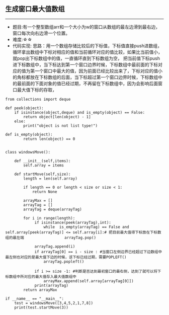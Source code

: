 ## 生成窗口最大值数组
---

* 题目:有一个整型数组arr和一个大小为w的窗口从数组的最左边滑到最右边，窗口每次向右边滑一个位置。
* 难度:☆☆
* 代码实现:
思路：用一个数组存储比较后的下标值，下标值直接push进数组，循环拿出数组中下标对相应的值和当前循环对应的值比较，如果比当前值小，就pop出下标数组中的值，一直循环直到下标数组为空，
把当前值下标push进下标数组中，当下标达到第一个窗口边界时候，下标数组中最前面的下标对应的值为第一个窗口中最大的值，因为前面已经比较出来了，下标对应的值小的角标都放在下标数组的后面，当下标超过第一个窗口边界时候，下标数组中的最前面的下面对象的值已经过期，不再留在下标数组中，因为会影响后面窗口最大值下标的存取，
```
from collections import deque

def peek(object):
    if isinstance(object,deque) and is_empty(object) == False:
        return object[len(object) - 1]
    else:
        print("object is not list type!")

def is_empty(object):
        return len(object) == 0


class windowsMove():

    def __init__(self,items):
        self.array = items

    def startMove(self,size):
        length = len(self.array)

        if length == 0 or length < size or size < 1:
            return None

        arrayMax = []
        arrayTag = []
        arrayTag = deque(arrayTag)

        for i in range(length):
             if isinstance(peek(arrayTag),int):
                 while  is_empty(arrayTag) == False and self.array[peek(arrayTag)] <= self.array[i]:# 把目前最大值得下标放在下标数组的最左端                  arrayTag.pop()

             arrayTag.append(i)
             if arrayTag[0] == i - size : #当窗口左侧边界已经超过下边数组中最左侧也对应的是最大值下边的时候，该下标已经过期，需要POPLEFT()
                 arrayTag.popleft()

             if i >= size -1: #判断是否达到最初窗口的最右侧，达到了就可以将下标数组中所对应的最大值存入最大值数组中
                 arrayMax.append(self.array[arrayTag[0]])
             print(arrayTag)
        return arrayMax

if __name__ == "__main__":
    test = windowsMove([3,4,5,2,1,7,8])
    print(test.startMove(3))
    
```
